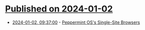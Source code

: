 # [Published on 2024-01-02](index.md)

* [2024-01-02, 09:37:00](https://soylentnews.org/article.pl?sid=24/01/01/0341200&from=rss) - [Peppermint OS's Single-Site Browsers](https://soylentnews.org/article.pl?sid=24/01/01/0341200&from=rss)
